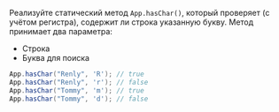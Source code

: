
Реализуйте статический метод `App.hasChar()`, который проверяет (с учётом регистра), содержит ли строка указанную букву. Метод принимает два параметра:

* Строка
* Буква для поиска

```java
App.hasChar("Renly", 'R'); // true
App.hasChar("Renly", 'r'); // false
App.hasChar("Tommy", 'm'); // true
App.hasChar("Tommy", 'd'); // false
```
